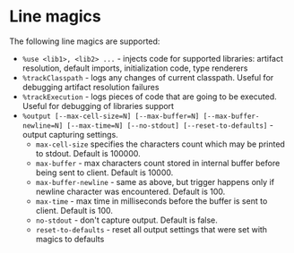 # Line magics
The following line magics are supported:
 - `%use <lib1>, <lib2> ...` - injects code for supported libraries: artifact resolution, default imports, initialization code, type renderers
 - `%trackClasspath` - logs any changes of current classpath. Useful for debugging artifact resolution failures
 - `%trackExecution` - logs pieces of code that are going to be executed. Useful for debugging of libraries support
 - `%output [--max-cell-size=N] [--max-buffer=N] [--max-buffer-newline=N] [--max-time=N] [--no-stdout] [--reset-to-defaults]` - 
 output capturing settings.
     - `max-cell-size` specifies the characters count which may be printed to stdout. Default is 100000.
     - `max-buffer` - max characters count stored in internal buffer before being sent to client. Default is 10000.
     - `max-buffer-newline` - same as above, but trigger happens only if newline character was encountered. Default is 100.
     - `max-time` - max time in milliseconds before the buffer is sent to client. Default is 100.
     - `no-stdout` - don't capture output. Default is false.
     - `reset-to-defaults` - reset all output settings that were set with magics to defaults
 